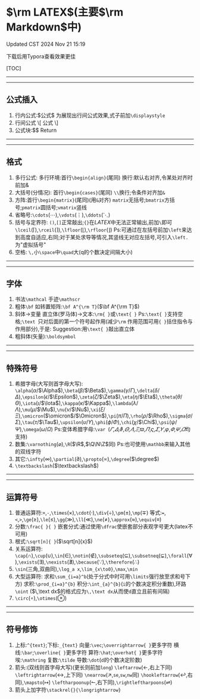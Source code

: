 #  $\rm LATEX$(主要$\rm Markdown$中)
Updated CST 2024 Nov 21 15:19

下载后用Typora查看效果更佳

[TOC]

------

------

## 公式插入

1. 行内公式:\$公式\$
   为展现出行间公式效果,式子前加`\displaystyle`
2. 行间公式
   \\[
   公式
   \\\]
3. 公式块:$$ Return

------

------

## 格式

1. 多行公式:
   多行环境:首行`\begin{align}`(尾同)
   换行:默认右对齐,令某处对齐时前加&
2. 大括号(分情况):
   首行`\begin{cases}`(尾同)
   `\\`换行;令条件对齐加`&`
3. 方阵:首行`\begin{matrix}`(尾同)(用`&`对齐)
   `matrix`无括号;`bmatrix`方括号;`pmatrix`圆括号;`vmatrix`竖线
4. 省略号:`\cdots`($\cdots$),`\vdots`($\vdots$),`\ddots`($\ddots$)
5. 括号与定界符:
   `()`,`[]`正常敲出;`{}`在$LATEX$中无法正常输出,前加`\`即可
   `\lceil`($\lceil$),`\rceil`($\rceil$),`\lfloor`($\lfloor$),`\rfloor`($\rfloor$)
   Ps:可通过在左括号前加`\left`来达到高度自适应,右同;对于某处求导等情况,其竖线无对应左括号,可引入`\left.` 为"虚拟括号"
6. 空格:
   `\,`小`\space`中`\quad`大(q的个数决定间隔大小)

------

------

## 字体

1. 书法`\mathcal`
   手迹`\mathscr `
2. 粗体`\bf`
   如转置矩阵:`\bf A^{\rm T}`($\bf A^{\rm T}$)
3. 斜体→变量
   直立体(罗马体)→文本:`\rm{ }`或`\text{ }`
   Ps:`\text{ }`支持空格;`\text `只对后面的第一个符号起作用(减少`\rm` 作用范围可用`{ }`括住指令与作用部分),于是:
    Suggestion:用`\text{ }`敲出直立体
4. 粗斜体(矢量):`\boldsymbol`

------

------

## 特殊符号

1. 希腊字母(大写则首字母大写):
   `\alpha`($\alpha$/$\Alpha$),`\beta`($\beta$/$\Beta$),`\gamma`($\gamma$/$\Gamma$),`\delta`($\delta$/$\Delta$),`\epsilon`($\epsilon$/$\Epsilon$),`\zeta`($\zeta$/$\Zeta$),`\eta`($\eta$/$\Eta$),`\theta`($\theta$/$\Theta$),`\iota`($\iota$/$\Iota$),`\kappa`($\kappa$/$\Kappa$),`\lambda`($\lambda$/$\Lambda$),`\mu`($\mu$/$\Mu$),`\nu`($\nu$/$\Nu$),`\xi`($\xi$/$\Xi$),`\omicron`($\omicron$/$\Omicron$),`\pi`($\pi$/$\Pi$),`\rho`($\rho$/$\Rho$),`\sigma`($\sigma$/$\Sigma$),`\tau`($\tau$/$\Tau$),`\upsilon`($\upsilon$/$\Upsilon$),`\phi`($\phi$/$\Phi$),`\chi`($\chi$/$\Chi$),`\psi`($\psi$/$\Psi$),`\omega`($\omega$/$\Omega$)
   Ps:变体希腊字母:`\var `($\varGamma$,$\varDelta$,$\vartheta$,$\varTheta$,$\varLambda$,$\varXi$,$\varpi$,$\varPi$,$\varsigma$,$\varSigma$,$\varUpsilon$,$\varphi$,$\varPhi$,$\varPsi$,$\varOmega$均支持)
2. 数集:`\varnothing`($\varnothing$),`\R`($\R$,$\Q\N\Z$同)
   Ps:也可使用`\mathbb`来输入其他的双线字符
3. 其它:`\infty`($\infty$),`\partial`($\partial$),`\propto`($\propto$),`\degree`($\degree$)
4. `\textbackslash`($\textbackslash$)

------

------

## 运算符号

1. 普通运算符:`+`,`-`,`\times`($\times$),`\cdot`($\cdot$),`\div`($\div$),`\pm`($\pm$),`\mp`($\mp$)
   等式:`=`,`<`,`>`,`\ge`($\ge$),`\le`($\le$),`\gg`($\gg$),`\ll`($\ll$),`\ne`($\ne$),`\approx`($\approx$),`\equiv`($\equiv$)
2. 分数:`\frac{ }{ }`
   嵌套分式:通过使用`\dfrac`使嵌套部分表观字号更大(latex不可用)
3. 根式:`\sqrt[n]{ }`($\sqrt[n]{x}$)
4. 关系运算符:
   `\cap`($\cap$),`\cup`($\cup$),`\in`($\in$),`\notin`($\notin$),`\subseteq`($\subseteq$),`\subsetneq`($\subsetneq$),`\forall`($\forall$),`\exists`($\exists$),`\nexists`($\nexists$),`\because`($\because$),`\therefore`($\therefore$)
5. `\sin`(三角,双曲同),`\log_a x`,`\lim_{x\to0}`,`\max`,`\min`
6. 大型运算符:
   求和`\sum_{i=a}^b`(处于分式中时可用`\limits`强行放至求和号下方)
   求积:`\prod_{i=a}^{b}`
   积分:`\int_{a}^{b}`(`i`的个数决定积分重数),环路`\oint`
   ($\,\text dx$的格式应为`\,\text dx`从而使`d`直立且前有间隔)
7. `\circ`($\circ$),`\otimes`($\otimes$)

------

------

## 符号修饰

1. 上标:`^{text}`;下标:`_{text}`
   向量:`\vec`;`\overrightarrow{ }`更多字符
   横线:`\bar`;`\overline{ }`更多字符
   算符:`\hat`;`\overhat{ }`更多字符
    埃:`\mathring`
   复数:`\tilde`
   导数:`\dot`(`d`的个数决定阶数)
2. 箭头:(双线则首字母大写)(更长则前加`long`)
   `\leftarrow`($\leftarrow$,右上下同)
   `\leftrightarrow`($\leftrightarrow$,上下同)
   `\nearrow`($\nearrow$,`se`,`sw`,`nw`同)
   `\hookleftarrow`($\hookleftarrow$,右同),`\mapsto`($\mapsto$)
   `\leftharpoonup`($\leftharpoonup$,右下同),`\rightleftharpoons`($\rightleftharpoons$)
3. 箭头上加字符`\stackrel{}{\longrightarrow}`

